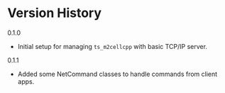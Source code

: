 # Version History

0.1.0

- Initial setup for managing `ts_m2cellcpp` with basic TCP/IP server.

0.1.1

- Added some NetCommand classes to handle commands from client apps.
